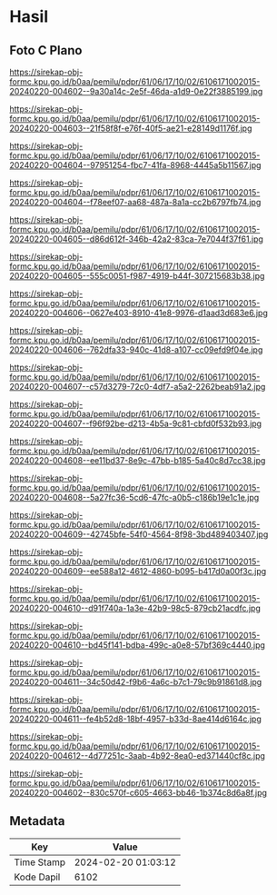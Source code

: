 # Hasil

## Foto C Plano

https://sirekap-obj-formc.kpu.go.id/b0aa/pemilu/pdpr/61/06/17/10/02/6106171002015-20240220-004602--9a30a14c-2e5f-46da-a1d9-0e22f3885199.jpg

https://sirekap-obj-formc.kpu.go.id/b0aa/pemilu/pdpr/61/06/17/10/02/6106171002015-20240220-004603--21f58f8f-e76f-40f5-ae21-e28149d1176f.jpg

https://sirekap-obj-formc.kpu.go.id/b0aa/pemilu/pdpr/61/06/17/10/02/6106171002015-20240220-004604--97951254-fbc7-41fa-8968-4445a5b11567.jpg

https://sirekap-obj-formc.kpu.go.id/b0aa/pemilu/pdpr/61/06/17/10/02/6106171002015-20240220-004604--f78eef07-aa68-487a-8a1a-cc2b6797fb74.jpg

https://sirekap-obj-formc.kpu.go.id/b0aa/pemilu/pdpr/61/06/17/10/02/6106171002015-20240220-004605--d86d612f-346b-42a2-83ca-7e7044f37f61.jpg

https://sirekap-obj-formc.kpu.go.id/b0aa/pemilu/pdpr/61/06/17/10/02/6106171002015-20240220-004605--555c0051-f987-4919-b44f-307215683b38.jpg

https://sirekap-obj-formc.kpu.go.id/b0aa/pemilu/pdpr/61/06/17/10/02/6106171002015-20240220-004606--0627e403-8910-41e8-9976-d1aad3d683e6.jpg

https://sirekap-obj-formc.kpu.go.id/b0aa/pemilu/pdpr/61/06/17/10/02/6106171002015-20240220-004606--762dfa33-940c-41d8-a107-cc09efd9f04e.jpg

https://sirekap-obj-formc.kpu.go.id/b0aa/pemilu/pdpr/61/06/17/10/02/6106171002015-20240220-004607--c57d3279-72c0-4df7-a5a2-2262beab91a2.jpg

https://sirekap-obj-formc.kpu.go.id/b0aa/pemilu/pdpr/61/06/17/10/02/6106171002015-20240220-004607--f96f92be-d213-4b5a-9c81-cbfd0f532b93.jpg

https://sirekap-obj-formc.kpu.go.id/b0aa/pemilu/pdpr/61/06/17/10/02/6106171002015-20240220-004608--ee11bd37-8e9c-47bb-b185-5a40c8d7cc38.jpg

https://sirekap-obj-formc.kpu.go.id/b0aa/pemilu/pdpr/61/06/17/10/02/6106171002015-20240220-004608--5a27fc36-5cd6-47fc-a0b5-c186b19e1c1e.jpg

https://sirekap-obj-formc.kpu.go.id/b0aa/pemilu/pdpr/61/06/17/10/02/6106171002015-20240220-004609--42745bfe-54f0-4564-8f98-3bd489403407.jpg

https://sirekap-obj-formc.kpu.go.id/b0aa/pemilu/pdpr/61/06/17/10/02/6106171002015-20240220-004609--ee588a12-4612-4860-b095-b417d0a00f3c.jpg

https://sirekap-obj-formc.kpu.go.id/b0aa/pemilu/pdpr/61/06/17/10/02/6106171002015-20240220-004610--d91f740a-1a3e-42b9-98c5-879cb21acdfc.jpg

https://sirekap-obj-formc.kpu.go.id/b0aa/pemilu/pdpr/61/06/17/10/02/6106171002015-20240220-004610--bd45f141-bdba-499c-a0e8-57bf369c4440.jpg

https://sirekap-obj-formc.kpu.go.id/b0aa/pemilu/pdpr/61/06/17/10/02/6106171002015-20240220-004611--34c50d42-f9b6-4a6c-b7c1-79c9b91861d8.jpg

https://sirekap-obj-formc.kpu.go.id/b0aa/pemilu/pdpr/61/06/17/10/02/6106171002015-20240220-004611--fe4b52d8-18bf-4957-b33d-8ae414d6164c.jpg

https://sirekap-obj-formc.kpu.go.id/b0aa/pemilu/pdpr/61/06/17/10/02/6106171002015-20240220-004612--4d77251c-3aab-4b92-8ea0-ed371440cf8c.jpg

https://sirekap-obj-formc.kpu.go.id/b0aa/pemilu/pdpr/61/06/17/10/02/6106171002015-20240220-004602--830c570f-c605-4663-bb46-1b374c8d6a8f.jpg


## Metadata

| Key        | Value               |
| ---------- | ------------------- |
| Time Stamp | 2024-02-20 01:03:12 |
| Kode Dapil | 6102                |




